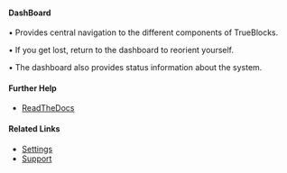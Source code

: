 #### DashBoard

• Provides central navigation to the different components of TrueBlocks.

• If you get lost, return to the dashboard to reorient yourself.

• The dashboard also provides status information about the system.

#### Further Help

- [ReadTheDocs](/settings)

#### Related Links

- [Settings](/settings)
- [Support](/support)
